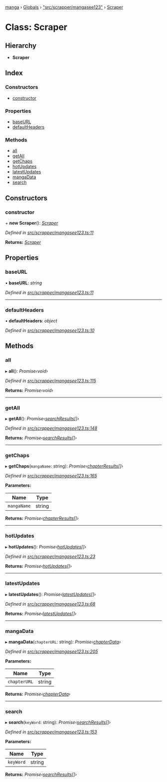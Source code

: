 [manga](../README.md) › [Globals](../globals.md) › ["src/scrapper/mangasee123"](../modules/_src_scrapper_mangasee123_.md) › [Scraper](_src_scrapper_mangasee123_.scraper.md)

# Class: Scraper

## Hierarchy

* **Scraper**

## Index

### Constructors

* [constructor](_src_scrapper_mangasee123_.scraper.md#constructor)

### Properties

* [baseURL](_src_scrapper_mangasee123_.scraper.md#baseurl)
* [defaultHeaders](_src_scrapper_mangasee123_.scraper.md#defaultheaders)

### Methods

* [all](_src_scrapper_mangasee123_.scraper.md#all)
* [getAll](_src_scrapper_mangasee123_.scraper.md#getall)
* [getChaps](_src_scrapper_mangasee123_.scraper.md#getchaps)
* [hotUpdates](_src_scrapper_mangasee123_.scraper.md#hotupdates)
* [latestUpdates](_src_scrapper_mangasee123_.scraper.md#latestupdates)
* [mangaData](_src_scrapper_mangasee123_.scraper.md#mangadata)
* [search](_src_scrapper_mangasee123_.scraper.md#search)

## Constructors

###  constructor

\+ **new Scraper**(): *[Scraper](_src_scrapper_mangasee123_.scraper.md)*

*Defined in [src/scrapper/mangasee123.ts:11](https://github.com/tushar1210/manga-node/blob/6ab85fc/src/scrapper/mangasee123.ts#L11)*

**Returns:** *[Scraper](_src_scrapper_mangasee123_.scraper.md)*

## Properties

###  baseURL

• **baseURL**: *string*

*Defined in [src/scrapper/mangasee123.ts:11](https://github.com/tushar1210/manga-node/blob/6ab85fc/src/scrapper/mangasee123.ts#L11)*

___

###  defaultHeaders

• **defaultHeaders**: *object*

*Defined in [src/scrapper/mangasee123.ts:10](https://github.com/tushar1210/manga-node/blob/6ab85fc/src/scrapper/mangasee123.ts#L10)*

## Methods

###  all

▸ **all**(): *Promise‹void›*

*Defined in [src/scrapper/mangasee123.ts:115](https://github.com/tushar1210/manga-node/blob/6ab85fc/src/scrapper/mangasee123.ts#L115)*

**Returns:** *Promise‹void›*

___

###  getAll

▸ **getAll**(): *Promise‹[searchResults](../interfaces/_src_interfaces_responses_main_.searchresults.md)[]›*

*Defined in [src/scrapper/mangasee123.ts:148](https://github.com/tushar1210/manga-node/blob/6ab85fc/src/scrapper/mangasee123.ts#L148)*

**Returns:** *Promise‹[searchResults](../interfaces/_src_interfaces_responses_main_.searchresults.md)[]›*

___

###  getChaps

▸ **getChaps**(`mangaName`: string): *Promise‹[chapterResults](../interfaces/_src_interfaces_responses_main_.chapterresults.md)[]›*

*Defined in [src/scrapper/mangasee123.ts:165](https://github.com/tushar1210/manga-node/blob/6ab85fc/src/scrapper/mangasee123.ts#L165)*

**Parameters:**

Name | Type |
------ | ------ |
`mangaName` | string |

**Returns:** *Promise‹[chapterResults](../interfaces/_src_interfaces_responses_main_.chapterresults.md)[]›*

___

###  hotUpdates

▸ **hotUpdates**(): *Promise‹[hotUpdates](../interfaces/_src_interfaces_responses_main_.hotupdates.md)[]›*

*Defined in [src/scrapper/mangasee123.ts:23](https://github.com/tushar1210/manga-node/blob/6ab85fc/src/scrapper/mangasee123.ts#L23)*

**Returns:** *Promise‹[hotUpdates](../interfaces/_src_interfaces_responses_main_.hotupdates.md)[]›*

___

###  latestUpdates

▸ **latestUpdates**(): *Promise‹[latestUpdates](../interfaces/_src_interfaces_responses_main_.latestupdates.md)[]›*

*Defined in [src/scrapper/mangasee123.ts:68](https://github.com/tushar1210/manga-node/blob/6ab85fc/src/scrapper/mangasee123.ts#L68)*

**Returns:** *Promise‹[latestUpdates](../interfaces/_src_interfaces_responses_main_.latestupdates.md)[]›*

___

###  mangaData

▸ **mangaData**(`chapterURL`: string): *Promise‹[chapterData](../interfaces/_src_interfaces_responses_main_.chapterdata.md)›*

*Defined in [src/scrapper/mangasee123.ts:205](https://github.com/tushar1210/manga-node/blob/6ab85fc/src/scrapper/mangasee123.ts#L205)*

**Parameters:**

Name | Type |
------ | ------ |
`chapterURL` | string |

**Returns:** *Promise‹[chapterData](../interfaces/_src_interfaces_responses_main_.chapterdata.md)›*

___

###  search

▸ **search**(`keyWord`: string): *Promise‹[searchResults](../interfaces/_src_interfaces_responses_main_.searchresults.md)[]›*

*Defined in [src/scrapper/mangasee123.ts:153](https://github.com/tushar1210/manga-node/blob/6ab85fc/src/scrapper/mangasee123.ts#L153)*

**Parameters:**

Name | Type |
------ | ------ |
`keyWord` | string |

**Returns:** *Promise‹[searchResults](../interfaces/_src_interfaces_responses_main_.searchresults.md)[]›*
